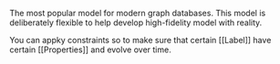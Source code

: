 The most popular model for modern graph databases. This model is deliberately flexible to help develop high-fidelity model with reality.

You can appky constraints so to make sure that certain [[Label]] have certain [[Properties]] and evolve over time. 




